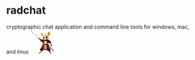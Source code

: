 # radchat
cryptographic chat application and command line tools for windows, mac, and linux
![dormouse](https://github.com/justinddix/radchat/blob/master/src/images/dormouse2.png)
